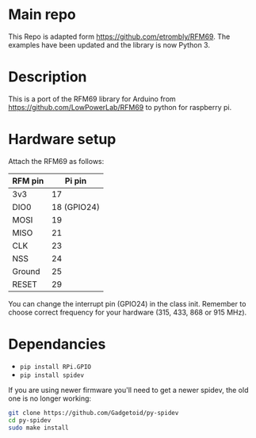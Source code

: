 # Main repo
This Repo is adapted form https://github.com/etrombly/RFM69. The examples have been updated and the library is now Python 3.

# Description
This is a port of the RFM69 library for Arduino from https://github.com/LowPowerLab/RFM69 to python for raspberry pi.

# Hardware setup
Attach the RFM69 as follows:

| RFM pin | Pi pin  
| ------- |-------
| 3v3     | 17  
| DIO0    | 18 (GPIO24)  
| MOSI    | 19  
| MISO    | 21  
| CLK     | 23  
| NSS     | 24  
| Ground  | 25  
| RESET   | 29

You can change the interrupt pin (GPIO24) in the class init.
Remember to choose correct frequency for your hardware (315, 433, 868 or 915 MHz).

# Dependancies
* ```pip install RPi.GPIO```
* ```pip install spidev```

If you are using newer firmware you'll need to get a newer spidev, the old one is no longer working:

```bash
git clone https://github.com/Gadgetoid/py-spidev
cd py-spidev
sudo make install
```

